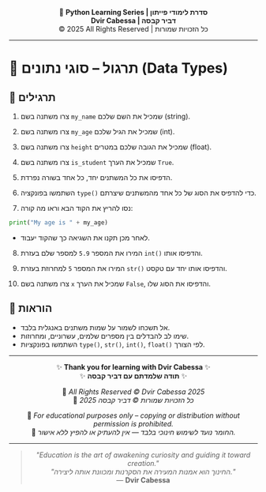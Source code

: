 <!-- DC_HEADER_START -->
<div align="center">

🐍 **Python Learning Series | סדרת לימודי פייתון**  
**Dvir Cabessa | דביר קבסה**  
© 2025 All Rights Reserved | כל הזכויות שמורות

</div>

---
<!-- DC_HEADER_END -->

# 📘 תרגול – סוגי נתונים (Data Types)

## 🧪 תרגילים

1. צרו משתנה בשם `my_name` שמכיל את השם שלכם (string).  
2. צרו משתנה בשם `my_age` שמכיל את הגיל שלכם (int).  
3. צרו משתנה בשם `height` שמכיל את הגובה שלכם במטרים (float).  
4. צרו משתנה בשם `is_student` שמכיל את הערך `True`.

5. הדפיסו את כל המשתנים יחד, כל אחד בשורה נפרדת.

6. השתמשו בפונקציה `type()` כדי להדפיס את הסוג של כל אחד מהמשתנים שיצרתם.

7. נסו להריץ את הקוד הבא וראו מה קורה:
```python
print("My age is " + my_age)
```
- לאחר מכן תקנו את השגיאה כך שהקוד יעבוד.

8. המירו את המספר `5.9` למספר שלם בעזרת `int()` והדפיסו אותו.  
9. המירו את המספר `5` למחרוזת בעזרת `str()` והדפיסו אותו יחד עם טקסט.

10. צרו משתנה בשם `x` שמכיל את הערך `False`, והדפיסו את הסוג שלו.

## 📌 הוראות
- אל תשכחו לשמור על שמות משתנים באנגלית בלבד.  
- שימו לב להבדלים בין מספרים שלמים, עשרוניים, ומחרוזות.  
- השתמשו בפונקציות `type()`, `str()`, `int()`, `float()` לפי הצורך.

<!-- DC_FOOTER_START -->
---

<div align="center">

✨ **Thank you for learning with Dvir Cabessa** ✨  
✨ **תודה שלמדתם עם דביר קבסה** ✨  

📘 *All Rights Reserved © Dvir Cabessa 2025*  
📘 *כל הזכויות שמורות © דביר קבסה 2025*  

🔗 *For educational purposes only – copying or distribution without permission is prohibited.*  
🔗 *החומר נועד לשימוש חינוכי בלבד — אין להעתיק או להפיץ ללא אישור.*

---

> _"Education is the art of awakening curiosity and guiding it toward creation."_  
> _"החינוך הוא אמנות המעירה את הסקרנות ומכוונת אותה ליצירה."_  
> — **Dvir Cabessa**

</div>
<!-- DC_FOOTER_END -->

